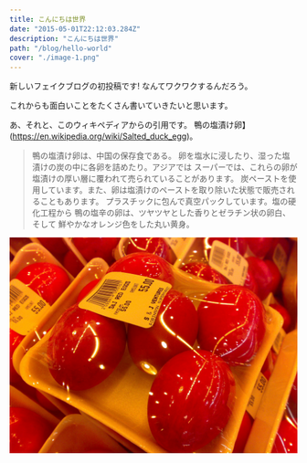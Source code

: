 ```yaml
---
title: こんにちは世界
date: "2015-05-01T22:12:03.284Z"
description: "こんにちは世界"
path: "/blog/hello-world"
cover: "./image-1.png"
---
```

新しいフェイクブログの初投稿です! なんてワクワクするんだろう。

これからも面白いことをたくさん書いていきたいと思います。

あ、それと、このウィキペディアからの引用です。
鴨の塩漬け卵】(https://en.wikipedia.org/wiki/Salted_duck_egg)。

> 鴨の塩漬け卵は、中国の保存食である。
> 卵を塩水に浸したり、湿った塩漬けの炭の中に各卵を詰めたり。アジアでは
> スーパーでは、これらの卵が塩漬けの厚い層に覆われて売られていることがあります。
> 炭ペーストを使用しています。また、卵は塩漬けのペーストを取り除いた状態で販売されることもあります。
> プラスチックに包んで真空パックしています。塩の硬化工程から
> 鴨の塩辛の卵は、ツヤツヤとした香りとゼラチン状の卵白、そして
> 鮮やかなオレンジ色をした丸い黄身。

![中国の塩辛い卵](./salty_egg.jpg)
